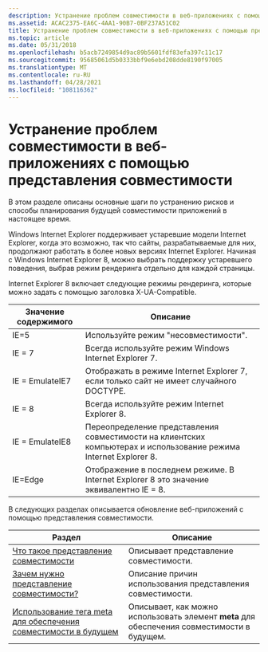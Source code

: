 ```yaml
---
description: Устранение проблем совместимости в веб-приложениях с помощью представления совместимости
ms.assetid: ACAC2375-EA6C-4AA1-90B7-0BF237A51C02
title: Устранение проблем совместимости в веб-приложениях с помощью представления совместимости
ms.topic: article
ms.date: 05/31/2018
ms.openlocfilehash: b5acb7249854d9ac89b5601fdf83efa397c11c17
ms.sourcegitcommit: 95685061d5b0333bbf9e6ebd208dde8190f97005
ms.translationtype: MT
ms.contentlocale: ru-RU
ms.lasthandoff: 04/28/2021
ms.locfileid: "108116362"
---
```

# <a name="fixing-compatibility-issues-in-web-applications-by-using-compatibility-view"></a>Устранение проблем совместимости в веб-приложениях с помощью представления совместимости

В этом разделе описаны основные шаги по устранению рисков и способы планирования будущей совместимости приложений в настоящее время.

Windows Internet Explorer поддерживает устаревшие модели Internet Explorer, когда это возможно, так что сайты, разрабатываемые для них, продолжают работать в более новых версиях Internet Explorer. Начиная с Windows Internet Explorer 8, можно выбрать поддержку устаревшего поведения, выбрав режим рендеринга отдельно для каждой страницы.

Internet Explorer 8 включает следующие режимы рендеринга, которые можно задать с помощью заголовка X-UA-Compatible.



| Значение содержимого | Описание                                                                           |
|---------------|---------------------------------------------------------------------------------------|
| IE=5          | Используйте режим "несовместимости".                                                                      |
| IE = 7          | Всегда используйте режим Windows Internet Explorer 7.                                          |
| IE = EmulateIE7 | Отображать в режиме Internet Explorer 7, если только сайт не имеет случайного DOCTYPE.           |
| IE = 8          | Всегда используйте режим Internet Explorer 8.                                                  |
| IE = EmulateIE8 | Переопределение представления совместимости на клиентских компьютерах и использование режима Internet Explorer 8.      |
| IE=Edge       | Отображение в последнем режиме. В Internet Explorer 8 это значение эквивалентно IE = 8. |



 

В следующих разделах описывается обновление веб-приложений с помощью представления совместимости.



| Раздел                                                                                                  | Описание                                                                    |
|--------------------------------------------------------------------------------------------------------|--------------------------------------------------------------------------------|
| [Что такое представление совместимости](what-is-compatibility-view-.md)                                          | Описывает представление совместимости.                                                  |
| [Зачем нужно представление совместимости?](why-do-you-need-compatibility-view-.md)                         | Описание причин использования представления совместимости.                               |
| [Использование тега meta для обеспечения совместимости в будущем](use-the-meta-tag-to-ensure-future-compatibility.md) | Описывает, как можно использовать элемент **meta** для обеспечения совместимости в будущем. |



 

 

 



